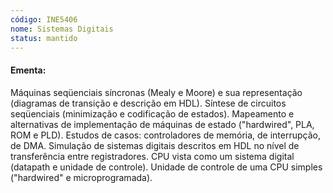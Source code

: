 ```yaml
---
código: INE5406
nome: Sistemas Digitais
status: mantido
---
```


#### Ementa:
Máquinas seqüenciais síncronas (Mealy e Moore) e sua representação (diagramas de transição e descrição em HDL). Síntese de circuitos seqüenciais (minimização e codificação de estados). Mapeamento e alternativas de implementação de máquinas de estado ("hardwired", PLA, ROM e PLD). Estudos de casos: controladores de memória, de interrupção, de DMA. Simulação de sistemas digitais descritos em HDL no nível de transferência entre registradores. CPU vista como um sistema digital (datapath e unidade de controle). Unidade de controle de uma CPU simples 
("hardwired" e microprogramada).

